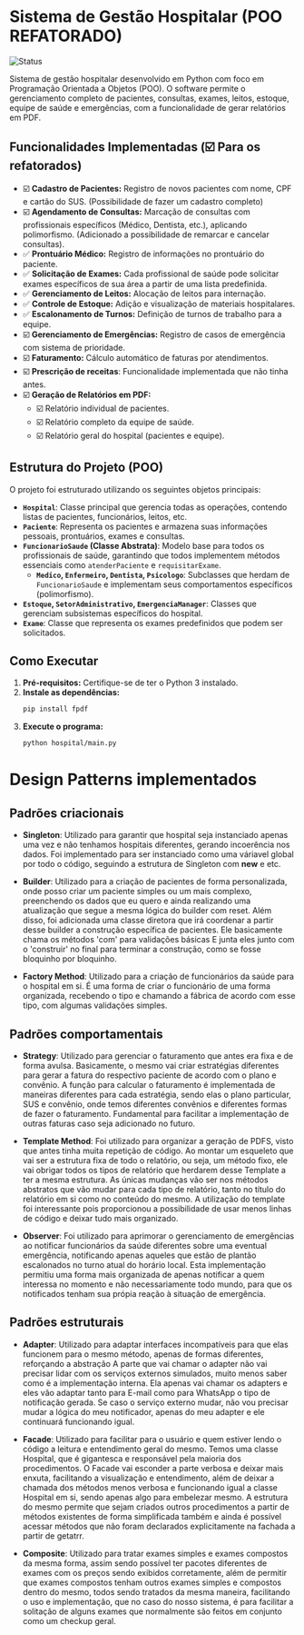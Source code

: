 
# Sistema de Gestão Hospitalar (POO REFATORADO)

![Status](https://img.shields.io/badge/status-em%20desenvolvimento-yellow)

Sistema de gestão hospitalar desenvolvido em Python com foco em Programação Orientada a Objetos (POO). O software permite o gerenciamento completo de pacientes, consultas, exames, leitos, estoque, equipe de saúde e emergências, com a funcionalidade de gerar relatórios em PDF.

## Funcionalidades Implementadas (☑️ Para os refatorados)

- ☑️ **Cadastro de Pacientes:** Registro de novos pacientes com nome, CPF e cartão do SUS. (Possibilidade de fazer um cadastro completo)
- ☑️ **Agendamento de Consultas:** Marcação de consultas com profissionais específicos (Médico, Dentista, etc.), aplicando polimorfismo. (Adicionado a possibilidade de remarcar e cancelar consultas).
- ✅ **Prontuário Médico:** Registro de informações no prontuário do paciente.
- ✅ **Solicitação de Exames:** Cada profissional de saúde pode solicitar exames específicos de sua área a partir de uma lista predefinida.
- ✅ **Gerenciamento de Leitos:** Alocação de leitos para internação.
- ✅ **Controle de Estoque:** Adição e visualização de materiais hospitalares.
- ✅ **Escalonamento de Turnos:** Definição de turnos de trabalho para a equipe.
- ☑️ **Gerenciamento de Emergências:** Registro de casos de emergência com sistema de prioridade.
- ☑️ **Faturamento:** Cálculo automático de faturas por atendimentos.
- ☑️ **Prescrição de receitas**: Funcionalidade implementada que não tinha antes.
- ☑️ **Geração de Relatórios em PDF:**
    - ☑️ Relatório individual de pacientes.
    - ☑️ Relatório completo da equipe de saúde.
    - ☑️ Relatório geral do hospital (pacientes e equipe).

## Estrutura do Projeto (POO)

O projeto foi estruturado utilizando os seguintes objetos principais:

- **`Hospital`**: Classe principal que gerencia todas as operações, contendo listas de pacientes, funcionários, leitos, etc.
- **`Paciente`**: Representa os pacientes e armazena suas informações pessoais, prontuários, exames e consultas.
- **`FuncionarioSaude` (Classe Abstrata)**: Modelo base para todos os profissionais de saúde, garantindo que todos implementem métodos essenciais como `atenderPaciente` e `requisitarExame`.
    - **`Medico`, `Enfermeiro`, `Dentista`, `Psicologo`**: Subclasses que herdam de `FuncionarioSaude` e implementam seus comportamentos específicos (polimorfismo).
- **`Estoque`, `SetorAdministrativo`, `EmergenciaManager`**: Classes que gerenciam subsistemas específicos do hospital.
- **`Exame`**: Classe que representa os exames predefinidos que podem ser solicitados.

## Como Executar

1.  **Pré-requisitos:** Certifique-se de ter o Python 3 instalado.
2.  **Instale as dependências:**
    ```bash
    pip install fpdf
    ```
3.  **Execute o programa:**
    ```bash
    python hospital/main.py
    ```

# Design Patterns implementados

## Padrões criacionais

- **Singleton**: Utilizado para garantir que hospital seja instanciado apenas uma vez e não tenhamos hospitais diferentes, gerando incoerência nos dados. Foi implementado para ser instanciado como uma váriavel global por todo o código, seguindo a estrutura de Singleton com __new__ e etc.

- **Builder**: Utilizado para a criação de pacientes de forma personalizada, onde posso criar um paciente simples ou um mais complexo, preenchendo os dados que eu quero e ainda realizando uma atualização que segue a mesma lógica do builder com reset. Além disso, foi adicionada uma classe diretora que irá coordenar a partir desse builder a construção específica de pacientes. Ele basicamente chama os métodos 'com' para validações básicas E junta eles junto com o 'construir' no final para terminar a construção, como se fosse bloquinho por bloquinho.

- **Factory Method**: Utilizado para a criação de funcionários da saúde para o hospital em si. É uma forma de criar o funcionário de uma forma organizada, recebendo o tipo e chamando a fábrica de acordo com esse tipo, com algumas validações simples.

## Padrões comportamentais

- **Strategy**: Utilizado para gerenciar o faturamento que antes era fixa e de forma avulsa. Basicamente, o mesmo vai criar estratégias diferentes para gerar a fatura do respectivo paciente de acordo com o plano e convênio. A função para calcular o faturamento é implementada de maneiras diferentes para cada estratégia, sendo elas o plano particular, SUS e convênio, onde temos diferentes convênios e diferentes formas de fazer o faturamento. Fundamental para facilitar a implementação de outras faturas caso seja adicionado no futuro.

- **Template Method**: Foi utilizado para organizar a geração de PDFS, visto que antes tinha muita repetição de código. Ao montar um esqueleto que vai ser a estrutura fixa de todo o relatório, ou seja, um método fixo, ele vai obrigar todos os tipos de relatório que herdarem desse Template a ter a mesma estrutura. As únicas mudanças vão ser nos métodos abstratos que vão mudar para cada tipo de relatório, tanto no título do relatório em si como no conteúdo do mesmo. A utilização do template foi interessante pois proporcionou a possibilidade de usar menos linhas de código e deixar tudo mais organizado.

- **Observer**: Foi utilizado para aprimorar o gerenciamento de emergências ao notificar funcionários da saúde diferentes sobre uma eventual emergência, notificando apenas aqueles que estão de plantão escalonados no turno atual do horário local. Esta implementação permitiu uma forma mais organizada de apenas notificar a quem interessa no momento e não necessariamente todo mundo, para que os notificados tenham sua própia reação à situação de emergência.

## Padrões estruturais

- **Adapter**: Utilizado para adaptar interfaces incompatíveis para que elas funcionem para o mesmo método, apenas de formas diferentes, reforçando a abstração A parte que vai chamar o adapter não vai precisar lidar com os serviços externos simulados, muito menos saber como é a implementação interna. Ela apenas vai chamar os adapters e eles vão adaptar tanto para E-mail como para WhatsApp o tipo de notificação gerada. Se caso o serviço externo mudar, não vou precisar mudar a lógica do meu notificador, apenas do meu adapter e ele continuará funcionando igual.

- **Facade**: Utilizado para facilitar para o usuário e quem estiver lendo o código a leitura e entendimento geral do mesmo. Temos uma classe Hospital, que é gigantesca e responsável pela maioria dos procedimentos. O Facade vai esconder a parte verbosa e deixar mais enxuta, facilitando a visualização e entendimento, além de deixar a chamada dos métodos menos verbosa e funcionando igual a classe Hospital em si, sendo apenas algo para embelezar mesmo. A estrutura do mesmo permite que sejam criados outros procedimentos a partir de métodos existentes de forma simplificada também e ainda é possível acessar métodos que não foram declarados explicitamente na fachada a partir de getatrr.

- **Composite**: Utilizado para tratar exames simples e exames compostos da mesma forma, assim sendo possível ter pacotes diferentes de exames com os preços sendo exibidos corretamente, além de permitir que exames compostos tenham outros exames simples e compostos dentro do mesmo, todos sendo tratados da mesma maneira, facilitando o uso e implementação, que no caso do nosso sistema, é para facilitar a solitação de alguns exames que normalmente são feitos em conjunto como um checkup geral.